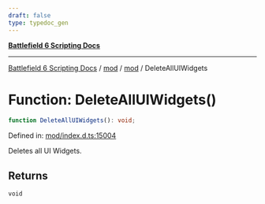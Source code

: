 ```yaml
---
draft: false
type: typedoc_gen
---
```


[**Battlefield 6 Scripting Docs**](../../../_index.md)

***

[Battlefield 6 Scripting Docs](../../../_index.md) / [mod](../../_index.md) / [mod](../_index.md) / DeleteAllUIWidgets

# Function: DeleteAllUIWidgets()

```ts
function DeleteAllUIWidgets(): void;
```

Defined in: [mod/index.d.ts:15004](https://github.com/battlefield-portal-community/portal-docs/blob/ff09b2690670f74de7e97198022e5a97ff1161ff/generators/santiago/mod/index.d.ts#L15004)

Deletes all UI Widgets.

## Returns

`void`
